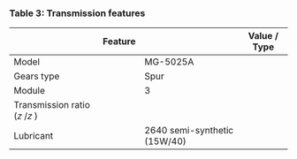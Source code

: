 <a name="table-03"></a>
### Table 3: Transmission features

|  | Feature |  | Value / Type |
| --- | --- | --- | --- |
| Model |  | MG-5025A |  |
| Gears type |  | Spur |  |
| Module |  | 3 |  |
| Transmission ratio (𝑧 /𝑧 ) |  |  |  |
| Lubricant |  | 2640 semi-synthetic (15W/40) |  |